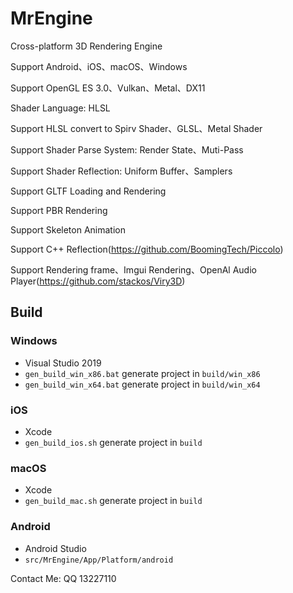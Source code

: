 # MrEngine

Cross-platform 3D Rendering Engine

Support Android、iOS、macOS、Windows

Support OpenGL ES 3.0、Vulkan、Metal、DX11

Shader Language: HLSL

Support HLSL convert to Spirv Shader、GLSL、Metal Shader

Support Shader Parse System: Render State、Muti-Pass

Support Shader Reflection: Uniform Buffer、Samplers

Support GLTF Loading and Rendering

Support PBR Rendering

Support Skeleton Animation

Support C++ Reflection(https://github.com/BoomingTech/Piccolo)

Support Rendering frame、Imgui Rendering、OpenAl Audio Player(https://github.com/stackos/Viry3D)

## Build
### Windows
* Visual Studio 2019
* `gen_build_win_x86.bat` generate project in `build/win_x86`
* `gen_build_win_x64.bat` generate project in `build/win_x64`

### iOS
* Xcode
* `gen_build_ios.sh` generate project in `build`

### macOS
* Xcode
* `gen_build_mac.sh` generate project in `build`

### Android
* Android Studio
* `src/MrEngine/App/Platform/android`

Contact Me: QQ 13227110
